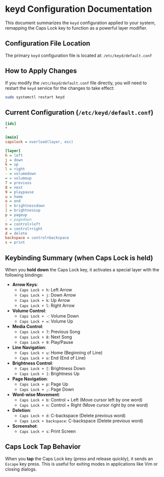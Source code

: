 # keyd Configuration Documentation

This document summarizes the `keyd` configuration applied to your system, remapping the Caps Lock key to function as a powerful layer modifier.

## Configuration File Location

The primary `keyd` configuration file is located at:
`/etc/keyd/default.conf`

## How to Apply Changes

If you modify the `/etc/keyd/default.conf` file directly, you will need to restart the `keyd` service for the changes to take effect:

```bash
sudo systemctl restart keyd
```

## Current Configuration (`/etc/keyd/default.conf`)

```ini
[ids]
*

[main]
capslock = overload(layer, esc)

[layer]
h = left
j = down
k = up
l = right
- = volumedown
= = volumeup
7 = previous
8 = next
9 = playpause
u = home
o = end
[ = brightnessdown
] = brightnessup
p = pageup
; = pagedown
n = control+left
m = control+right
d = delete
backspace = control+backspace
s = print
```

## Keybinding Summary (when Caps Lock is held)

When you **hold down** the Caps Lock key, it activates a special layer with the following bindings:

*   **Arrow Keys**:
    *   `Caps Lock + h`: Left Arrow
    *   `Caps Lock + j`: Down Arrow
    *   `Caps Lock + k`: Up Arrow
    *   `Caps Lock + l`: Right Arrow
*   **Volume Control**:
    *   `Caps Lock + -`: Volume Down
    *   `Caps Lock + =`: Volume Up
*   **Media Control**:
    *   `Caps Lock + 7`: Previous Song
    *   `Caps Lock + 8`: Next Song
    *   `Caps Lock + 9`: Play/Pause
*   **Line Navigation**:
    *   `Caps Lock + u`: Home (Beginning of Line)
    *   `Caps Lock + o`: End (End of Line)
*   **Brightness Control**:
    *   `Caps Lock + [`: Brightness Down
    *   `Caps Lock + ]`: Brightness Up
*   **Page Navigation**:
    *   `Caps Lock + p`: Page Up
    *   `Caps Lock + ;`: Page Down
*   **Word-wise Movement**:
    *   `Caps Lock + b`: Control + Left (Move cursor left by one word)
    *   `Caps Lock + n`: Control + Right (Move cursor right by one word)
*   **Deletion**:
    *   `Caps Lock + d`: C-backspace (Delete previous word)
    *   `Caps Lock + backspace`: C-backspace (Delete previous word)
*   **Screenshot**:
    *   `Caps Lock + s`: Print Screen

## Caps Lock Tap Behavior

When you **tap** the Caps Lock key (press and release quickly), it sends an `Escape` key press. This is useful for exiting modes in applications like Vim or closing dialogs.
